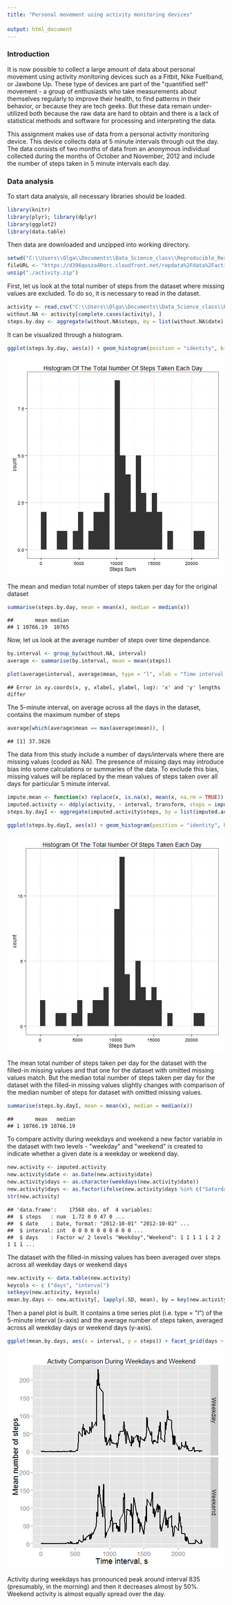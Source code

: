 ```yaml
---
title: "Personal movement using activity monitoring devices"

output: html_document
---
```

### Introduction

It is now possible to collect a large amount of data about personal movement using activity monitoring devices such as a Fitbit, Nike Fuelband, or Jawbone Up. These type of devices are part of the "quantified self" movement - a group of enthusiasts who take measurements about themselves regularly to improve their health, to find patterns in their behavior, or because they are tech geeks. But these data remain under-utilized both because the raw data are hard to obtain and there is a lack of statistical methods and software for processing and interpreting the data.

This assignment makes use of data from a personal activity monitoring device. This device collects data at 5 minute intervals through out the day. The data consists of two months of data from an anonymous individual collected during the months of October and November, 2012 and include the number of steps taken in 5 minute intervals each day.

### Data analysis

To start data analysis, all necessary libraries should be loaded.

```r
library(knitr)
library(plyr); library(dplyr)
library(ggplot2)
library(data.table)
```

Then data are downloaded and unzipped into working directory.


```r
setwd("C:\\Users\\Olga\\Documents\\Data_Science_class\\Reproducible_Research\\")
fileURL <- "https://d396qusza40orc.cloudfront.net/repdata%2Fdata%2Factivity.zip"
unzip("./activity.zip")
```

First, let us look at the total number of steps from the dataset where missing values are excluded. To do so, it is necessary to read in the dataset.


```r
activity <- read.csv("C:\\Users\\Olga\\Documents\\Data_Science_class\\Reproducible_Research\\activity.csv", header = TRUE, stringsAsFactors = FALSE)
without.NA <- activity[complete.cases(activity), ]
steps.by.day <- aggregate(without.NA$steps, by = list(without.NA$date), FUN  = sum)
```

It can be visualized through a histogram.


```r
ggplot(steps.by.day, aes(x)) + geom_histogram(position = "identity", binwidth = 700) + theme_bw() + ggtitle("Histogram Of The Total Number Of Steps Taken Each Day") + xlab("Steps Sum")
```

![plot of chunk unnamed-chunk-4](figure/unnamed-chunk-4-1.png) 

The mean and median total number of steps taken per day for the original dataset


```r
summarise(steps.by.day, mean = mean(x), median = median(x))
```

```
##       mean median
## 1 10766.19  10765
```

Now, let us look at the average number of steps over time dependance.

```r
by.interval <- group_by(without.NA, interval)
average <- summarise(by.interval, mean = mean(steps))
```



```r
plot(average$interval, average$mean, type = "l", xlab = "Time interval, s", ylab = "Mean value of steps across all days, arb units", main = "The average number of steps taken in 5 minutes interval")
```

```
## Error in xy.coords(x, y, xlabel, ylabel, log): 'x' and 'y' lengths differ
```

The 5-minute interval, on average across all the days in the dataset, contains the maximum number of steps

```r
average[which(average$mean == max(average$mean)), ]
```

```
## [1] 37.3826
```
The data from this study include a number of days/intervals where there are missing values (coded as NA). The presence of missing days may introduce bias into some calculations or summaries of the data. To exclude this bias, missing values will be replaced by the mean values of steps taken over all days for particular 5 minute interval.

```r
impute.mean <- function(x) replace(x, is.na(x), mean(x, na.rm = TRUE))
imputed.activity <- ddply(activity, ~ interval, transform, steps = impute.mean(steps))
steps.by.dayI <- aggregate(imputed.activity$steps, by = list(imputed.activity$date), FUN  = sum)
```



```r
ggplot(steps.by.dayI, aes(x)) + geom_histogram(position = "identity", binwidth = 700) + theme_bw() + ggtitle("Histogram Of The Total Number Of Steps Taken Each Day") + xlab("Steps Sum")
```

![plot of chunk unnamed-chunk-10](figure/unnamed-chunk-10-1.png) 

The mean total number of steps taken per day for the dataset with the filled-in missing values and that one for the dataset with omitted missing values match. But the median total number of steps taken per day for the dataset with the filled-in missing values slightly changes with comparison of the median number of steps for dataset with omitted missing values.



```r
summarise(steps.by.dayI, mean = mean(x), median = median(x))
```

```
##       mean   median
## 1 10766.19 10766.19
```
To compare activity during weekdays and weekend a new factor variable in the dataset with two levels - "weekday" and "weekend" is created to indicate whether a given date is a weekday or weekend day.

```r
new.activity <- imputed.activity
new.activity$date <- as.Date(new.activity$date)
new.activity$days <- as.character(weekdays(new.activity$date))
new.activity$days <- as.factor(ifelse(new.activity$days %in% c("Saturday","Sunday"), "Weekend", "Weekday"))
str(new.activity)
```

```
## 'data.frame':	17568 obs. of  4 variables:
##  $ steps   : num  1.72 0 0 47 0 ...
##  $ date    : Date, format: "2012-10-01" "2012-10-02" ...
##  $ interval: int  0 0 0 0 0 0 0 0 0 0 ...
##  $ days    : Factor w/ 2 levels "Weekday","Weekend": 1 1 1 1 1 2 2 1 1 1 ...
```
The dataset with the filled-in missing values has been averaged over steps across all weekday days or weekend days

```r
new.activity <- data.table(new.activity)
keycols <- c ("days", "interval")
setkeyv(new.activity, keycols)
mean.by.days <- new.activity[, lapply(.SD, mean), by = key(new.activity), .SDcols = "steps"]
```
Then a panel plot is built. It contains a time series plot (i.e. type = "l") of the 5-minute interval (x-axis) and the average number of steps taken, averaged across all weekday days or weekend days (y-axis).

```r
ggplot(mean.by.days, aes(x = interval, y = steps)) + facet_grid(days ~ .) +xlab("Time interval, s") + ylab("Mean number of steps") +geom_line(size = 1) + theme(text = element_text(size = 18), plot.title = element_text(size=15)) + ggtitle("Activity Comparison During Weekdays and Weekend")
```

![plot of chunk unnamed-chunk-14](figure/unnamed-chunk-14-1.png) 

Activity during weekdays has pronounced peak around interval 835 (presumably, in the morning) and then it decreases almost by 50%. Weekend activity is almost equally spread over the day.
